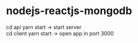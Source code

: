 # nodejs-reactjs-mongodb
cd api
yarn start -> start server  
cd client
yarn start -> open app in port 3000


<!-- .gitignore -->
